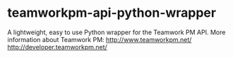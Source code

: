 teamworkpm-api-python-wrapper
=============================

A lightweight, easy to use Python wrapper for the Teamwork PM API. More information about Teamwork PM: http://www.teamworkpm.net/ http://developer.teamworkpm.net/